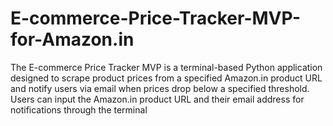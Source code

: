 # E-commerce-Price-Tracker-MVP-for-Amazon.in
The E-commerce Price Tracker MVP is a terminal-based Python application designed to scrape product prices from a specified Amazon.in product URL and notify users via email when prices drop below a specified threshold. Users can input the Amazon.in product URL and their email address for notifications through the terminal
